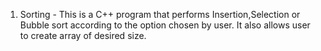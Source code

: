 1. Sorting - This is a C++ program that performs Insertion,Selection or Bubble sort according to the option chosen by user. It also allows user to create array of desired size.
